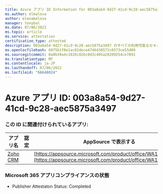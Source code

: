 ```yaml
---
title: Azure アプリ ID Information for 003a8a54-9d27-41cd-9c28-aec5875a3497
ms.author: elmalova
author: elenamalova
manager: tonybal
ms.date: 07/06/2022
ms.topic: article
ms.service: attestation
certification_type: attested
description: 003a8a54-9d27-41cd-9c28-aec5875a3497 のすべての利用可能なセキュリティとコンプライアンス情報。
ms.openlocfilehash: 6975b1f0e1ac02dece4746438572c0573ce55d09
ms.sourcegitcommit: 0a0b39a4c1826c026c0d3c405a20209254ce7891
ms.translationtype: MT
ms.contentlocale: ja-JP
ms.lasthandoff: 07/06/2022
ms.locfileid: "66648024"
---
```

# <a name="azure-app-id-003a8a54-9d27-41cd-9c28-aec5875a3497"></a>Azure アプリ ID: 003a8a54-9d27-41cd-9c28-aec5875a3497


### <a name="apps-associated-with-this-id"></a>この ID に関連付けられているアプリ:
| **アプリ名** | **認定** | **AppSource で表示する** |
|--------------|---------------|-----------------------|
| [Zoho CRM](../forward/WA104382094.md) |  | [https://appsource.microsoft.com/product/office/WA104382094](https://appsource.microsoft.com/product/office/WA104382094) |

### <a name="microsoft-365-app-compliance-status"></a>Microsoft 365 アプリコンプライアンスの状態
- Publisher Attestaton Status: Completed

